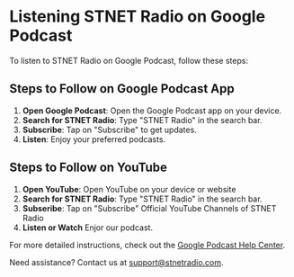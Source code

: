# Listening STNET Radio on Google Podcast

To listen to STNET Radio on Google Podcast, follow these steps:

## Steps to Follow on Google Podcast App

1. **Open Google Podcast**: Open the Google Podcast app on your device.
2. **Search for STNET Radio**: Type "STNET Radio" in the search bar.
3. **Subscribe**: Tap on "Subscribe" to get updates.
4. **Listen**: Enjoy your preferred podcasts.

## Steps to Follow on YouTube

1. **Open YouTube**: Open YouTube on your device or website
2. **Search for STNET Radio**: Type "STNET Radio" in the search bar.
3. **Subseribe**: Tap on "Subscribe" Official YouTube Channels of STNET Radio
4. **Listen or Watch** Enjor our podcast.

For more detailed instructions, check out the [Google Podcast Help Center](https://support.google.com/podcast).

Need assistance? Contact us at [support@stnetradio.com](mailto:support@stnetradio.com).

